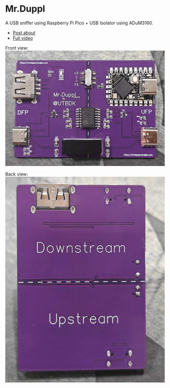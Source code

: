 # Mr.Duppl
A USB sniffer using Raspberry Pi Pico + USB Isolator using ADuM3160.

  - [Post about](https://ut.buglloc.com/2024/12/mr.duppl/)
  - [Full video](https://www.youtube.com/watch?v=aq4H7HmF5Qg)

Front view:
![](https://raw.githubusercontent.com/buglloc/mr.duppl/main/docs/mr.duppl.front.jpg)

Back view:
![](https://raw.githubusercontent.com/buglloc/mr.duppl/main/docs/mr.duppl.back.jpg)
